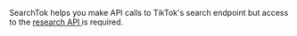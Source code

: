 SearchTok helps you make API calls to TikTok's search endpoint but access to the <a href='https://developers.tiktok.com/products/research-api/'> research API </a> is required.
